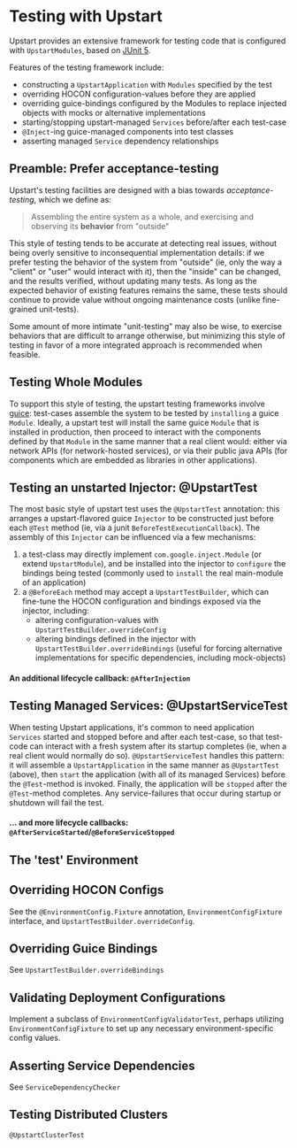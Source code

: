 # Testing with Upstart

Upstart provides an extensive framework for testing code that is configured with `UpstartModules`, based on
[JUnit 5](https://junit.org/junit5/).

Features of the testing framework include:

- constructing a `UpstartApplication` with `Modules` specified by the test
- overriding HOCON configuration-values before they are applied
- overriding guice-bindings configured by the Modules to replace injected objects with mocks or alternative implementations
- starting/stopping upstart-managed `Services` before/after each test-case
- `@Inject`-ing guice-managed components into test classes
- asserting managed `Service` dependency relationships

## Preamble: Prefer acceptance-testing

Upstart's testing facilities are designed with a bias towards _acceptance-testing_, which we define as:

> Assembling the entire system as a whole, and exercising and observing its **behavior** from "outside"

This style of testing tends to be accurate at detecting real issues, without being overly sensitive to
inconsequential implementation details: if we prefer testing the behavior of the system from "outside" (ie, only
the way a "client" or "user" would interact with it), then the "inside" can be changed, and the results verified,
without updating many tests. As long as the expected behavior of existing features remains the same, these tests
should continue to provide value without ongoing maintenance costs (unlike fine-grained unit-tests).

Some amount of more intimate "unit-testing" may also be wise, to exercise behaviors that are difficult to arrange
otherwise, but minimizing this style of testing in favor of a more integrated approach is recommended when feasible.

## Testing Whole Modules
To support this style of testing, the upstart testing frameworks involve [guice](https://github.com/google/guice/wiki/Motivation):
test-cases assemble the system to be tested by `installing` a guice `Module`. Ideally, a upstart test will install the
same guice `Module` that is installed in production, then proceed to interact with the components defined by that
`Module` in the same manner that a real client would: either via network APIs (for network-hosted services),
or via their public java APIs (for components which are embedded as libraries in other applications).

## Testing an unstarted Injector: @UpstartTest
The most basic style of upstart test uses the `@UpstartTest` annotation: this arranges a upstart-flavored guice
`Injector` to be constructed just before each `@Test` method (ie, via a junit `BeforeTestExecutionCallback`). The
assembly of this `Injector` can be influenced via a few mechanisms:
1. a test-class may directly implement `com.google.inject.Module` (or extend `UpstartModule`), and be installed into
   the injector to `configure` the bindings being tested (commonly used to `install` the real main-module of an application)
1. a `@BeforeEach` method may accept a `UpstartTestBuilder`, which can fine-tune the HOCON configuration
   and bindings exposed via the injector, including:
   - altering configuration-values with `UpstartTestBuilder.overrideConfig`
   - altering bindings defined in the injector with `UpstartTestBuilder.overrideBindings` (useful for forcing
     alternative implementations for specific dependencies, including mock-objects)

#### An additional lifecycle callback: `@AfterInjection`

## Testing Managed Services: @UpstartServiceTest

When testing Upstart applications, it's common to need application `Services` started and stopped before
and after each test-case, so that test-code can interact with a fresh system after its startup completes (ie,
when a real client would normally do so). `@UpstartServiceTest` handles this pattern: it will assemble a 
`UpstartApplication` in the same manner as `@UpstartTest` (above), then `start` the application (with
all of its managed Services) before the `@Test`-method is invoked. Finally, the application will be `stopped`
after the `@Test`-method completes. Any service-failures that occur during startup or shutdown will fail the test.

#### ... and more lifecycle callbacks: `@AfterServiceStarted`/`@BeforeServiceStopped`

## The 'test' Environment

## Overriding HOCON Configs

See the `@EnvironmentConfig.Fixture` annotation, `EnvironmentConfigFixture` interface, and `UpstartTestBuilder.overrideConfig`.

## Overriding Guice Bindings

See `UpstartTestBuilder.overrideBindings`

## Validating Deployment Configurations

Implement a subclass of `EnvironmentConfigValidatorTest`, perhaps utilizing `EnvironmentConfigFixture` to set up any necessary
environment-specific config values.

## Asserting Service Dependencies

See `ServiceDependencyChecker`

## Testing Distributed Clusters

`@UpstartClusterTest`
